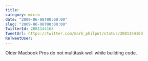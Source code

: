 ```yaml
---
title: 
category: micro
date: "2009-06-08T00:00:00"
slug: "2009-06-08T00:00:00"
TwitterId: 2081144163
TweetUrl: https://twitter.com/mark_philpot/status/2081144163
ReTweetUser: 
---
```


Older Macbook Pros do not multitask well while building code.